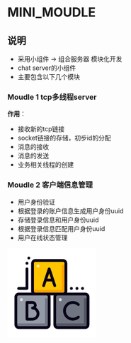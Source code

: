 # MINI_MOUDLE

## 说明

- 采用小组件 -> 组合服务器 模块化开发
- chat server的小组件
- 主要包含以下几个模块

### Moudle 1	tcp多线程server

**作用**：

- 接收新的tcp链接
- socket链接的存储，初步id的分配
- 消息的接收
- 消息的发送
- 业务相关线程的创建

### Moudle 2	客户端信息管理

- 用户身份验证
- 根据登录的账户信息生成用户身份uuid
- 存储登录信息和用户身份uuid
- 根据登录信息匹配用户身份uuid
- 用户在线状态管理

![Image text](https://github.com/We15K/chat/blob/main/mini_moudle/assets/%E7%A7%AF%E6%9C%A8.png)
